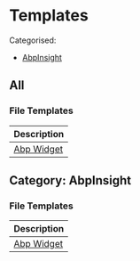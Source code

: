 # Templates

Categorised:

* [AbpInsight](#AbpInsight)

## All

### File Templates

| Description                     |
|---------------------------------|
| [Abp Widget](File/AbpWidget.md) |

<a name="AbpInsight"></a>
## Category: AbpInsight

### File Templates

| Description                     |
|---------------------------------|
| [Abp Widget](File/AbpWidget.md) |

